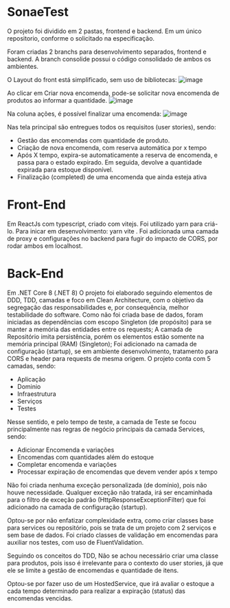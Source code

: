 # SonaeTest

O projeto foi dividido em 2 pastas, frontend e backend.
Em um único repositorio, conforme o solicitado na especificação.


Foram criadas 2 branchs para desenvolvimento separados, frontend e backend.
A branch consolide possui o código consolidado de ambos os ambientes.


O Layout do front está simplificado, sem uso de bibliotecas:
![image](https://github.com/user-attachments/assets/2fdde6c9-55cc-41b4-afc6-207e2cffd942)

Ao clicar em Criar nova encomenda, pode-se solicitar nova encomenda de produtos ao informar a quantidade.
![image](https://github.com/user-attachments/assets/effdb252-ad15-46eb-bae3-2a5d843b43a4)

Na coluna ações, é possível finalizar uma encomenda:
![image](https://github.com/user-attachments/assets/e08605a9-f3c3-468d-b0f9-60742ac27c01)



Nas tela principal são entregues todos os requisitos (user stories), sendo:
- Gestão das encomendas com quantidade de produto.
- Criação de nova encomenda, com reserva automática por x tempo
- Após X tempo, expira-se automaticamente a reserva de encomenda, e passa para o estado expirado. Em seguida, devolve a quantidade expirada para estoque disponível.
- Finalização (completed) de uma encomenda que ainda esteja ativa



# Front-End
Em ReactJs com typescript, criado com vitejs. 
Foi utilizado yarn para criá-lo.
Para inicar em desenvolvimento: yarn vite .
Foi adicionada uma camada de proxy e configurações no backend para fugir do impacto de CORS, por rodar ambos em localhost.



# Back-End
Em .NET Core 8 (.NET 8)
O projeto foi elaborado seguindo elementos de DDD, TDD, camadas e foco em Clean Architecture, com o objetivo da segregação das responsabilidades e, por consequência, melhor testabilidade do software.
Como não foi criada base de dados, foram iniciadas as dependências com escopo Singleton (de propósito) para se manter a memória das entidades entre os requests;
A camada de Repositório imita persistência, porém os elementos estão somente na memória principal (RAM) (Singleton);
Foi adicionado na camada de configuração (startup), se em ambiente desenvolvimento, tratamento para CORS e header para requests de mesma origem.
O projeto conta com 5 camadas, sendo:
- Aplicação
- Dominio
- Infraestrutura
- Serviços
- Testes

Nesse sentido, e pelo tempo de teste, a camada de Teste se focou principalmente nas regras de negócio principais da camada Services, sendo:
- Adicionar Encomenda e variações
- Encomendas com quantidades além do estoque
- Completar encomenda e variações
- Processar expiração de encomendas que devem vender após x tempo

Não foi criada nenhuma exceção personalizada (de domínio), pois não houve necessidade.
Qualquer exceção não tratada, irá ser encaminhada para o filtro de exceção padrão (HttpResponseExceptionFilter) que foi adicionado na camada de configuração (startup).


Optou-se por não enfatizar complexidade extra, como criar classes base para services ou repositório, pois se trata de um projeto com 2 serviços e sem base de dados.
Foi criado classes de validação em encomendas para auxiliar nos testes, com uso de FluentValidation.

Seguindo os conceitos do TDD,
Não se achou necessário criar uma classe para produtos, pois isso é irrelevante para o contexto do user stories, já que ele se limite a gestão de encomendas e quantidade de itens.

Optou-se por fazer uso de um HostedService, que irá avaliar o estoque a cada tempo determinado para realizar a expiração (status) das encomendas vencidas.
